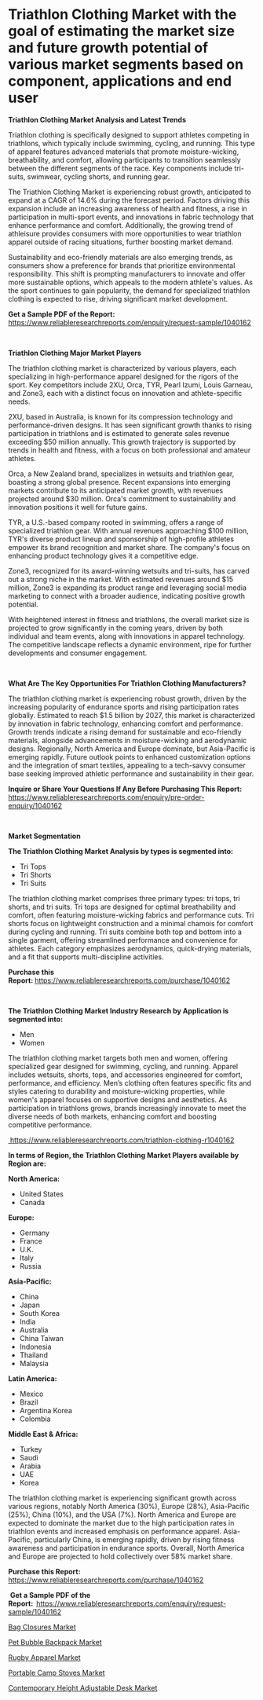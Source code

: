 <p><h1>Triathlon Clothing Market with the goal of estimating the market size and future growth potential of various market segments based on component, applications and end user</h1></p><p><strong>Triathlon Clothing Market Analysis and Latest Trends</strong></p>
<p><p>Triathlon clothing is specifically designed to support athletes competing in triathlons, which typically include swimming, cycling, and running. This type of apparel features advanced materials that promote moisture-wicking, breathability, and comfort, allowing participants to transition seamlessly between the different segments of the race. Key components include tri-suits, swimwear, cycling shorts, and running gear.</p><p>The Triathlon Clothing Market is experiencing robust growth, anticipated to expand at a CAGR of 14.6% during the forecast period. Factors driving this expansion include an increasing awareness of health and fitness, a rise in participation in multi-sport events, and innovations in fabric technology that enhance performance and comfort. Additionally, the growing trend of athleisure provides consumers with more opportunities to wear triathlon apparel outside of racing situations, further boosting market demand.</p><p>Sustainability and eco-friendly materials are also emerging trends, as consumers show a preference for brands that prioritize environmental responsibility. This shift is prompting manufacturers to innovate and offer more sustainable options, which appeals to the modern athlete's values. As the sport continues to gain popularity, the demand for specialized triathlon clothing is expected to rise, driving significant market development.</p></p>
<p><strong>Get a Sample PDF of the Report:&nbsp;</strong> <a href="https://www.reliableresearchreports.com/enquiry/request-sample/1040162?utm_campaign=83&utm_medium=2&utm_source=Github&utm_content=ia&utm_term=05022025&utm_id=triathlon-clothing">https://www.reliableresearchreports.com/enquiry/request-sample/1040162</a></p>
<p>&nbsp;</p>
<p><strong>Triathlon Clothing Major Market Players</strong></p>
<p><p>The triathlon clothing market is characterized by various players, each specializing in high-performance apparel designed for the rigors of the sport. Key competitors include 2XU, Orca, TYR, Pearl Izumi, Louis Garneau, and Zone3, each with a distinct focus on innovation and athlete-specific needs.</p><p>2XU, based in Australia, is known for its compression technology and performance-driven designs. It has seen significant growth thanks to rising participation in triathlons and is estimated to generate sales revenue exceeding $50 million annually. This growth trajectory is supported by trends in health and fitness, with a focus on both professional and amateur athletes.</p><p>Orca, a New Zealand brand, specializes in wetsuits and triathlon gear, boasting a strong global presence. Recent expansions into emerging markets contribute to its anticipated market growth, with revenues projected around $30 million. Orca's commitment to sustainability and innovation positions it well for future gains.</p><p>TYR, a U.S.-based company rooted in swimming, offers a range of specialized triathlon gear. With annual revenues approaching $100 million, TYR's diverse product lineup and sponsorship of high-profile athletes empower its brand recognition and market share. The company's focus on enhancing product technology gives it a competitive edge.</p><p>Zone3, recognized for its award-winning wetsuits and tri-suits, has carved out a strong niche in the market. With estimated revenues around $15 million, Zone3 is expanding its product range and leveraging social media marketing to connect with a broader audience, indicating positive growth potential.</p><p>With heightened interest in fitness and triathlons, the overall market size is projected to grow significantly in the coming years, driven by both individual and team events, along with innovations in apparel technology. The competitive landscape reflects a dynamic environment, ripe for further developments and consumer engagement.</p></p>
<p>&nbsp;</p>
<p><strong>What Are The Key Opportunities For Triathlon Clothing Manufacturers?</strong></p>
<p><p>The triathlon clothing market is experiencing robust growth, driven by the increasing popularity of endurance sports and rising participation rates globally. Estimated to reach $1.5 billion by 2027, this market is characterized by innovation in fabric technology, enhancing comfort and performance. Growth trends indicate a rising demand for sustainable and eco-friendly materials, alongside advancements in moisture-wicking and aerodynamic designs. Regionally, North America and Europe dominate, but Asia-Pacific is emerging rapidly. Future outlook points to enhanced customization options and the integration of smart textiles, appealing to a tech-savvy consumer base seeking improved athletic performance and sustainability in their gear.</p></p>
<p><strong>Inquire or Share Your Questions If Any Before Purchasing This Report:</strong> <a href="https://www.reliableresearchreports.com/enquiry/pre-order-enquiry/1040162?utm_campaign=83&utm_medium=2&utm_source=Github&utm_content=ia&utm_term=05022025&utm_id=triathlon-clothing">https://www.reliableresearchreports.com/enquiry/pre-order-enquiry/1040162</a></p>
<p>&nbsp;</p>
<p><strong>Market Segmentation</strong></p>
<p><strong>The Triathlon Clothing Market Analysis by types is segmented into:</strong></p>
<p><ul><li>Tri Tops</li><li>Tri Shorts</li><li>Tri Suits</li></ul></p>
<p><p>The triathlon clothing market comprises three primary types: tri tops, tri shorts, and tri suits. Tri tops are designed for optimal breathability and comfort, often featuring moisture-wicking fabrics and performance cuts. Tri shorts focus on lightweight construction and a minimal chamois for comfort during cycling and running. Tri suits combine both top and bottom into a single garment, offering streamlined performance and convenience for athletes. Each category emphasizes aerodynamics, quick-drying materials, and a fit that supports multi-discipline activities.</p></p>
<p><strong>Purchase this Report:&nbsp;</strong><a href="https://www.reliableresearchreports.com/purchase/1040162?utm_campaign=83&utm_medium=2&utm_source=Github&utm_content=ia&utm_term=05022025&utm_id=triathlon-clothing">https://www.reliableresearchreports.com/purchase/1040162</a></p>
<p>&nbsp;</p>
<p><strong>The Triathlon Clothing Market Industry Research by Application is segmented into:</strong></p>
<p><ul><li>Men</li><li>Women</li></ul></p>
<p><p>The triathlon clothing market targets both men and women, offering specialized gear designed for swimming, cycling, and running. Apparel includes wetsuits, shorts, tops, and accessories engineered for comfort, performance, and efficiency. Men’s clothing often features specific fits and styles catering to durability and moisture-wicking properties, while women's apparel focuses on supportive designs and aesthetics. As participation in triathlons grows, brands increasingly innovate to meet the diverse needs of both markets, enhancing comfort and boosting competitive performance.</p></p>
<p><a href="https://www.reliableresearchreports.com/triathlon-clothing-r1040162?utm_campaign=83&utm_medium=2&utm_source=Github&utm_content=ia&utm_term=05022025&utm_id=triathlon-clothing">&nbsp;https://www.reliableresearchreports.com/triathlon-clothing-r1040162</a></p>
<p><strong>In terms of Region, the Triathlon Clothing Market Players available by Region are:</strong></p>
<p>
    <p> <strong> North America: </strong>
        <ul>
            <li>United States</li>
            <li>Canada</li>
        </ul>
        </p> 
    <p> <strong> Europe: </strong>
        <ul>
            <li>Germany</li>
            <li>France</li>
            <li>U.K.</li>
            <li>Italy</li>
            <li>Russia</li>
        </ul>
        </p> 
    <p> <strong> Asia-Pacific: </strong>
        <ul>
            <li>China</li>
            <li>Japan</li>
            <li>South Korea</li>
            <li>India</li>
            <li>Australia</li>
            <li>China Taiwan</li>
            <li>Indonesia</li>
            <li>Thailand</li>
            <li>Malaysia</li>
        </ul>
        </p> 
    <p> <strong> Latin America: </strong>
        <ul>
            <li>Mexico</li>
            <li>Brazil</li>
            <li>Argentina Korea</li>
            <li>Colombia</li>
        </ul>
        </p> 
    <p> <strong> Middle East & Africa: </strong>
        <ul>
            <li>Turkey</li>
            <li>Saudi</li>
            <li>Arabia</li>
            <li>UAE</li>
            <li>Korea</li>
        </ul>
    </p>
    </p>
<p><p>The triathlon clothing market is experiencing significant growth across various regions, notably North America (30%), Europe (28%), Asia-Pacific (25%), China (10%), and the USA (7%). North America and Europe are expected to dominate the market due to the high participation rates in triathlon events and increased emphasis on performance apparel. Asia-Pacific, particularly China, is emerging rapidly, driven by rising fitness awareness and participation in endurance sports. Overall, North America and Europe are projected to hold collectively over 58% market share.</p></p>
<p><strong>Purchase this Report: </strong><a href="https://www.reliableresearchreports.com/purchase/1040162?utm_campaign=83&utm_medium=2&utm_source=Github&utm_content=ia&utm_term=05022025&utm_id=triathlon-clothing">https://www.reliableresearchreports.com/purchase/1040162</a></p>
<p>&nbsp;<strong>Get a Sample PDF of the Report:&nbsp;&nbsp;</strong><a href="https://www.reliableresearchreports.com/enquiry/request-sample/1040162?utm_campaign=83&utm_medium=2&utm_source=Github&utm_content=ia&utm_term=05022025&utm_id=triathlon-clothing">https://www.reliableresearchreports.com/enquiry/request-sample/1040162</a></p>
<p><strong></strong></p>
<p><p><a href="https://github.com/oslieselotte2192/Market-Research-Report-List-1/blob/main/bag-closures-market.md?utm_campaign=83&utm_medium=2&utm_source=Github&utm_content=ia&utm_term=05022025&utm_id=triathlon-clothing">Bag Closures Market</a></p><p><a href="https://github.com/phephezxnf/Market-Research-Report-List-1/blob/main/pet-bubble-backpack-market.md?utm_campaign=83&utm_medium=2&utm_source=Github&utm_content=ia&utm_term=05022025&utm_id=triathlon-clothing">Pet Bubble Backpack Market</a></p><p><a href="https://github.com/lizamflotow/Market-Research-Report-List-1/blob/main/rugby-apparel-market.md?utm_campaign=83&utm_medium=2&utm_source=Github&utm_content=ia&utm_term=05022025&utm_id=triathlon-clothing">Rugby Apparel Market</a></p><p><a href="https://github.com/watzondechao/Market-Research-Report-List-1/blob/main/portable-camp-stoves-market.md?utm_campaign=83&utm_medium=2&utm_source=Github&utm_content=ia&utm_term=05022025&utm_id=triathlon-clothing">Portable Camp Stoves Market</a></p><p><a href="https://github.com/iroldilom/Market-Research-Report-List-1/blob/main/contemporary-height-adjustable-desk-market.md?utm_campaign=83&utm_medium=2&utm_source=Github&utm_content=ia&utm_term=05022025&utm_id=triathlon-clothing">Contemporary Height Adjustable Desk Market</a></p></p>